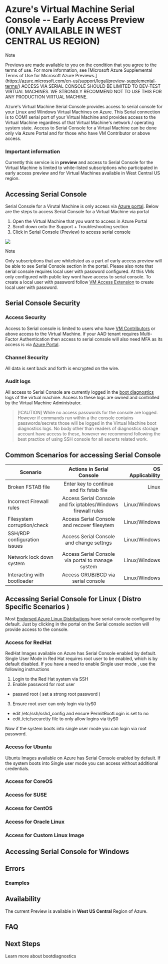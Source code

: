 # Azure's Virtual Machine Serial Console -- Early Access Preview (ONLY AVAILABLE IN WEST CENTRAL US REGION)

> [!NOTE] 
> Previews are made available to you on the condition that you agree to the terms of use. For more information, see [Microsoft Azure Supplemental Terms of Use for Microsoft Azure Previews.] (https://azure.microsoft.com/en-us/support/legal/preview-supplemental-terms/)
> ACCESS VIA SERIAL CONSOLE SHOULD BE LIMITED TO DEV-TEST VIRTUAL MACHINES. WE STRONGLY RECOMMEND NOT TO USE THIS FOR ANY PRODUCTION VIRTUAL MACHINE.
>

Azure's Virtual Machine Serial Console provides access to serial console for your Linux and Windows Virtual Machines on Azure. This Serial connection is to COM1 serial port of your Virtual Machine and provides access to the Virtual Machine regardless of that Virtual Machine's network / operating system state. Access to Serial Console for a Virtual Machine can be done only via Azure Portal and for those who have VM Contributor or above access. 

### Important information
Currently this service is in **preview** and access to Serial Console for the Virtual Machine is limited to white-listed subscriptions who participated in early access preview and for Virtual Machines available in West Central US region.


## Accessing Serial Console

Serial Console for a Virutal Machine is only access via [Azure portal](https://portal.azure.com). Below are the steps to access Serial Console for a Virtual Machine via portal 

1. Open the Virtual Machine that you want to access in Azure Portal 
2. Scroll down onto the Support + Troubleshooting section 
3. Click in Serial Console (Preview) to access serial console 

![](https://github.com/Microsoft/azserialconsole/blob/master/images/SerialConsole-LinuxAccess.gif)

> [!NOTE] 
> Only subscriptions that are whitelisted as a part of early access preview will be able to see Serial Console section in the portal. Please also note that serial console requires local user with password configured. At this VMs only configured with public key wont have access to serial console. To create a local user with password follow [VM Access Extension](https://docs.microsoft.com/en-us/azure/virtual-machines/linux/using-vmaccess-extension) to create local user with password.

## Serial Console  Security 

### Access Security 
Access to Serial console is limited to users who have [VM Contributors](https://docs.microsoft.com/en-us/azure/active-directory/role-based-access-built-in-roles#virtual-machine-contributor) or above access to the Virtual Machine. If your AAD tenant requires Multi-Factor Authentication then access to serial console will also need MFA as its access is via [Azure Portal](https://portal.azure.com).

### Channel Security

All data is sent back and forth is encrypted on the wire.

### Audit logs

All access to Serial Console are currently logged in the [boot diagnostics](https://docs.microsoft.com/en-us/azure/virtual-machines/linux/boot-diagnostics) logs of the virtual machine. Access to these logs are owned and controlled by the Virtual Machine Administrator.  

>[!CAUTION] While no access passwords for the console are logged. However if commands run within a the console contains passwords/secrets those will be logged in the Virtual Machine boot diagnostics logs. No body other than readers of diagnostics storage account have access to these, however we recommend following the best practice of using SSH console for all secerts related work. 

## Common Scenarios for accessing Serial Console 

Scenario          | Actions in Serial Console                |  OS Applicability 
------------------|:----------------------------------------:|------------------:
Broken FSTAB file | Enter key to continue and fix fstab file | Linux 
Incorrect Firewall rules | Access Serial Console and fix iptables/Windows firewall rules | Linux/Windows 
Filesystem corruption/check | Access Serial Console and recover filesytem | Linux/Windows 
SSH/RDP configuration issues | Access Serial Console and change settngs | Linux/Windows 
Network lock down system| Access Serial Console via portal to manage system | Linux/Windows 
Interacting with bootloader | Access GRUB/BCD via serial console | Linux/Windows 

## Accessing Serial Console for Linux ( Distro Specific Scenarios ) 

Most [Endorsed Azure Linux Distributions](https://docs.microsoft.com/en-us/azure/virtual-machines/linux/endorsed-distros) have serial console configured by default. Just by clicking in the portal on the Serial console section will provide access to the console. 

### Access for RedHat 

RedHat Images available on Azure has Serial Console enabled by default. Single User Mode in Red Hat requires root user to be enabled, which is by default disabled. If you have a need to enable Single user mode , use the following instructions 

1. Login to the Red Hat system via SSH
2. Enable password for root user 
 * passwd root ( set a strong root password )
3. Ensure root user can only login via ttyS0
 * edit /etc/ssh/sshd_config and ensure PermitRootLogin is set to no
 * edit /etc/securetty file to only allow logins via ttyS0 

Now if the system boots into single user mode you can login via root password.

### Access for Ubuntu 

Ubuntu Images available on Azure has Serial Console enabled by default. If the system boots into Single user mode you can access without additional credentials. 

### Access for CoreOS

### Access for SUSE 

### Access for CentOS

### Access for Oracle Linux

### Access for Custom Linux Image


## Accessing Serial Console for Windows 


## Errors

### Examples

## Availability 
The current Preview is available in **West US Central** Region of Azure. 


## FAQ

## Next Steps

Learn more about bootdiagnostics
